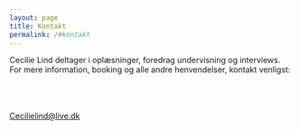 ```yaml
---
layout: page
title: Kontakt
permalink: /#kontakt
---
```


Cecilie Lind deltager i oplæsninger, foredrag undervisning og interviews. For mere information, booking og alle andre henvendelser, kontakt venligst:
</br>
</br>
</br>
</br>
<div class="center-block"><a href="mailto:cecilielind@live.dk">Cecilielind@live.dk</a></div>